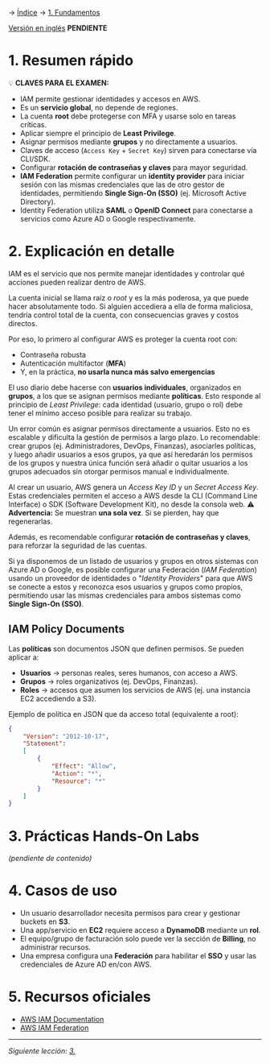 -> [Índice](./Index.md) -> [1. Fundamentos](./1.%20Fundamentos.md)

[Versión en inglés](/SAA-C03/en/2.%20IAM%20-%20Identity%20and%20Access%20Management.md) **PENDIENTE**

# 1. Resumen rápido

💡 **CLAVES PARA EL EXAMEN:**

- IAM permite gestionar identidades y accesos en AWS.
- Es un **servicio global**, no depende de regiones.
- La cuenta **root** debe protegerse con MFA y usarse solo en tareas críticas.
- Aplicar siempre el principio de **Least Privilege**.
- Asignar permisos mediante **grupos** y no directamente a usuarios.
- Claves de acceso (`Access Key` + `Secret Key`) sirven para conectarse vía CLI/SDK.
- Configurar **rotación de contraseñas y claves** para mayor seguridad.
- **IAM Federation** permite configurar un **identity provider** para iniciar sesión con las mismas credenciales que las de otro gestor de identidades, permitiendo **Single Sign-On (SSO)** (ej. Microsoft Active Directory).
- Identity Federation utiliza **SAML** o **OpenID Connect** para conectarse a servicios como Azure AD o Google respectivamente.

# 2. Explicación en detalle

IAM es el servicio que nos permite manejar identidades y controlar qué acciones pueden realizar dentro de AWS.

La cuenta inicial se llama raíz o *root* y es la más poderosa, ya que puede hacer absolutamente todo. Si alguien accediera a ella de forma maliciosa, tendría control total de la cuenta, con consecuencias graves y costos directos.

Por eso, lo primero al configurar AWS es proteger la cuenta root con:

- Contraseña robusta
- Autenticación multifactor (**MFA**)
- Y, en la práctica, **no usarla nunca más salvo emergencias**

El uso diario debe hacerse con **usuarios individuales**, organizados en **grupos**, a los que se asignan permisos mediante **políticas**.
Esto responde al principio de *Least Privilege*: cada identidad (usuario, grupo o rol) debe tener el mínimo acceso posible para realizar su trabajo.

Un error común es asignar permisos directamente a usuarios. Esto no es escalable y dificulta la gestión de permisos a largo plazo.
Lo recomendable: crear grupos (ej. Administradores, DevOps, Finanzas), asociarles políticas, y luego añadir usuarios a esos grupos, ya que así heredarán los permisos de los grupos y nuestra única función será añadir o quitar usuarios a los grupos adecuados sin otorgar permisos manual e individualmente.

Al crear un usuario, AWS genera un *Access Key ID* y un *Secret Access Key*. Estas credenciales permiten el acceso a AWS desde la CLI (Command Line Interface) o SDK (Software Development Kit), no desde la consola web.
⚠️ **Advertencia:** Se muestran **una sola vez**. Si se pierden, hay que regenerarlas.

Además, es recomendable configurar **rotación de contraseñas y claves**, para reforzar la seguridad de las cuentas.

Si ya disponemos de un listado de usuarios y grupos en otros sistemas con Azure AD o Google, es posible configurar una Federación (*IAM Federation*) usando un proveedor de identidades o "*Identity Providers*" para que AWS se conecte a estos y reconozca esos usuarios y grupos como propios, permitiendo usar las mismas credenciales para ambos sistemas como **Single Sign-On (SSO)**.

## IAM Policy Documents

Las **políticas** son documentos JSON que definen permisos.
Se pueden aplicar a:

- **Usuarios** → personas reales, seres humanos, con acceso a AWS.
- **Grupos** → roles organizativos (ej. DevOps, Finanzas).
- **Roles** → accesos que asumen los servicios de AWS (ej. una instancia EC2 accediendo a S3).

Ejemplo de política en JSON que da acceso total (equivalente a root):

```json
{
    "Version": "2012-10-17",
    "Statement":
    [
        {
            "Effect": "Allow",
            "Action": "*",
            "Resource": "*"
        }
    ]
}
```

# 3. Prácticas Hands-On Labs

*(pendiente de contenido)*

# 4. Casos de uso

- Un usuario desarrollador necesita permisos para crear y gestionar buckets en **S3**.
- Una app/servicio en **EC2** requiere acceso a **DynamoDB** mediante un **rol**.
- El equipo/grupo de facturación solo puede ver la sección de **Billing**, no administrar recursos.
- Una empresa configura una **Federación** para habilitar el **SSO** y usar las credenciales de Azure AD en/con AWS.

# 5. Recursos oficiales

- [AWS IAM Documentation](https://docs.aws.amazon.com/IAM/latest/UserGuide/introduction.html)
- [AWS IAM Federation](https://docs.aws.amazon.com/es_es/IAM/latest/UserGuide/id_roles_providers.html)

---

*Siguiente lección: [3. ](./3.%20)*